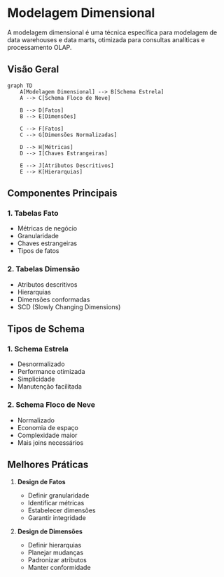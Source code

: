 # Modelagem Dimensional

A modelagem dimensional é uma técnica específica para modelagem de data warehouses e data marts, otimizada para consultas analíticas e processamento OLAP.

## Visão Geral

```mermaid
graph TD
    A[Modelagem Dimensional] --> B[Schema Estrela]
    A --> C[Schema Floco de Neve]
    
    B --> D[Fatos]
    B --> E[Dimensões]
    
    C --> F[Fatos]
    C --> G[Dimensões Normalizadas]
    
    D --> H[Métricas]
    D --> I[Chaves Estrangeiras]
    
    E --> J[Atributos Descritivos]
    E --> K[Hierarquias]
```

## Componentes Principais

### 1. Tabelas Fato
- Métricas de negócio
- Granularidade
- Chaves estrangeiras
- Tipos de fatos

### 2. Tabelas Dimensão
- Atributos descritivos
- Hierarquias
- Dimensões conformadas
- SCD (Slowly Changing Dimensions)

## Tipos de Schema

### 1. Schema Estrela
- Desnormalizado
- Performance otimizada
- Simplicidade
- Manutenção facilitada

### 2. Schema Floco de Neve
- Normalizado
- Economia de espaço
- Complexidade maior
- Mais joins necessários

## Melhores Práticas

1. **Design de Fatos**
   - Definir granularidade
   - Identificar métricas
   - Estabelecer dimensões
   - Garantir integridade

2. **Design de Dimensões**
   - Definir hierarquias
   - Planejar mudanças
   - Padronizar atributos
   - Manter conformidade